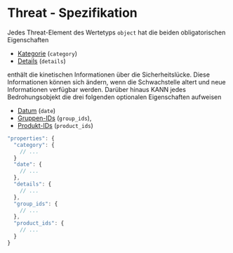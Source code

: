 # Threat - Spezifikation

Jedes Threat-Element des Wertetyps `object` hat die beiden obligatorischen Eigenschaften

* [Kategorie](vulnerabilities/vulnerability/threats/threat/category-spec.de.md) (`category`)
* [Details](vulnerabilities/vulnerability/threats/threat/details-spec.de.md) (`details`)

enthält die kinetischen Informationen über die Sicherheitslücke. Diese Informationen können sich ändern, wenn die Schwachstelle altert und neue Informationen verfügbar werden.
Darüber hinaus KANN jedes Bedrohungsobjekt die drei folgenden optionalen Eigenschaften aufweisen

* [Datum](vulnerabilities/vulnerability/threats/threat/date-spec.de.md) (`date`)
* [Gruppen-IDs](vulnerabilities/vulnerability/threats/threat/group_ids-spec.de.md) (`group_ids`),
* [Produkt-IDs](vulnerabilities/vulnerability/threats/threat/product_ids-spec.de.md) (`product_ids`)

```javascript
"properties": {
  "category": {
    // ...
  }
  "date": {
    // ...
  },
  "details": {
    // ...
  },
  "group_ids": {
    // ...
  },
  "product_ids": {
    // ...
  }
}
```
